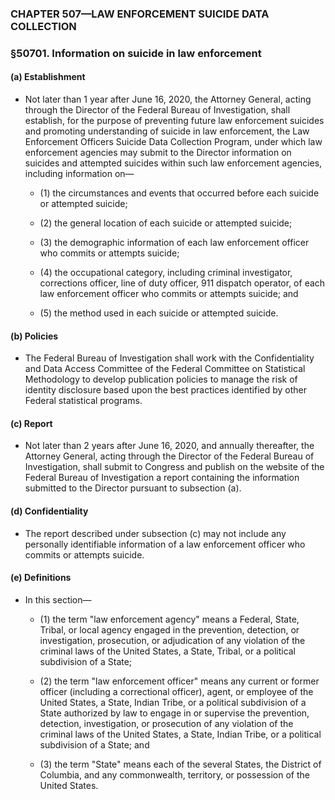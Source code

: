 ### **CHAPTER 507—LAW ENFORCEMENT SUICIDE DATA COLLECTION**

### §50701. Information on suicide in law enforcement
#### (a) Establishment
* Not later than 1 year after June 16, 2020, the Attorney General, acting through the Director of the Federal Bureau of Investigation, shall establish, for the purpose of preventing future law enforcement suicides and promoting understanding of suicide in law enforcement, the Law Enforcement Officers Suicide Data Collection Program, under which law enforcement agencies may submit to the Director information on suicides and attempted suicides within such law enforcement agencies, including information on—

  * (1) the circumstances and events that occurred before each suicide or attempted suicide;

  * (2) the general location of each suicide or attempted suicide;

  * (3) the demographic information of each law enforcement officer who commits or attempts suicide;

  * (4) the occupational category, including criminal investigator, corrections officer, line of duty officer, 911 dispatch operator, of each law enforcement officer who commits or attempts suicide; and

  * (5) the method used in each suicide or attempted suicide.

#### (b) Policies
* The Federal Bureau of Investigation shall work with the Confidentiality and Data Access Committee of the Federal Committee on Statistical Methodology to develop publication policies to manage the risk of identity disclosure based upon the best practices identified by other Federal statistical programs.

#### (c) Report
* Not later than 2 years after June 16, 2020, and annually thereafter, the Attorney General, acting through the Director of the Federal Bureau of Investigation, shall submit to Congress and publish on the website of the Federal Bureau of Investigation a report containing the information submitted to the Director pursuant to subsection (a).

#### (d) Confidentiality
* The report described under subsection (c) may not include any personally identifiable information of a law enforcement officer who commits or attempts suicide.

#### (e) Definitions
* In this section—

  * (1) the term "law enforcement agency" means a Federal, State, Tribal, or local agency engaged in the prevention, detection, or investigation, prosecution, or adjudication of any violation of the criminal laws of the United States, a State, Tribal, or a political subdivision of a State;

  * (2) the term "law enforcement officer" means any current or former officer (including a correctional officer), agent, or employee of the United States, a State, Indian Tribe, or a political subdivision of a State authorized by law to engage in or supervise the prevention, detection, investigation, or prosecution of any violation of the criminal laws of the United States, a State, Indian Tribe, or a political subdivision of a State; and

  * (3) the term "State" means each of the several States, the District of Columbia, and any commonwealth, territory, or possession of the United States.